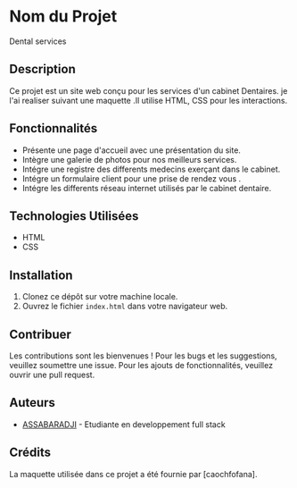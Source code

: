 # Nom du Projet
Dental services

## Description
Ce projet est un site web conçu pour les services d'un cabinet Dentaires. je l'ai realiser suivant une maquette .Il utilise HTML, CSS pour les interactions.

## Fonctionnalités

- Présente une page d'accueil avec une présentation du site.
- Intègre une galerie de photos pour nos meilleurs services.
- Intégre une registre des differents medecins exerçant dans le cabinet.
- Intégre un formulaire client pour une prise de rendez vous .
- Intégre les differents réseau internet utilisés par le cabinet dentaire.


## Technologies Utilisées

- HTML
- CSS

## Installation

1. Clonez ce dépôt sur votre machine locale.
2. Ouvrez le fichier `index.html` dans votre navigateur web.

## Contribuer

Les contributions sont les bienvenues ! Pour les bugs et les suggestions, veuillez soumettre une issue. Pour les ajouts de fonctionnalités, veuillez ouvrir une pull request.

## Auteurs

- [ASSABARADJI](https://github.com/AssaBaradji/tp1-site-html-css.git) - Etudiante en developpement full stack

## Crédits

La maquette utilisée dans ce projet a été fournie par [caochfofana].




